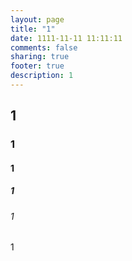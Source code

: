 ```yaml
---
layout: page
title: "1"
date: 1111-11-11 11:11:11
comments: false
sharing: true
footer: true
description: 1
---
```


## 1

### 1

#### 1

##### 1

###### 1

1
